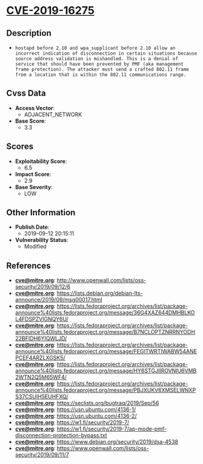 
# [CVE-2019-16275](https://cve.mitre.org/cgi-bin/cvename.cgi?name=CVE-2019-16275)

## Description

- `hostapd before 2.10 and wpa_supplicant before 2.10 allow an incorrect indication of disconnection in certain situations because source address validation is mishandled. This is a denial of service that should have been prevented by PMF (aka management frame protection). The attacker must send a crafted 802.11 frame from a location that is within the 802.11 communications range.`

## Cvss Data

- **Access Vector**:
  - ADJACENT_NETWORK
- **Base Score**:
  - 3.3

## Scores

- **Exploitability Score**:
  - 6.5
- **Impact Score**:
  - 2.9
- **Base Severity**:
  - LOW

## Other Information

- **Publish Date**:
  - 2019-09-12 20:15:11
- **Vulnerability Status**:
  - Modified

## References

- **cve@mitre.org**: http://www.openwall.com/lists/oss-security/2019/09/12/6
- **cve@mitre.org**: https://lists.debian.org/debian-lts-announce/2019/09/msg00017.html
- **cve@mitre.org**: https://lists.fedoraproject.org/archives/list/package-announce%40lists.fedoraproject.org/message/36G4XAZ644DMHBLKOL4FDSPZVIGNQY6U/
- **cve@mitre.org**: https://lists.fedoraproject.org/archives/list/package-announce%40lists.fedoraproject.org/message/B7NCLOPTZNRRNYODH22BFIDH6YIQWLJD/
- **cve@mitre.org**: https://lists.fedoraproject.org/archives/list/package-announce%40lists.fedoraproject.org/message/FEGITWRTIWABW54ANEPCEF4ARZLXGSK5/
- **cve@mitre.org**: https://lists.fedoraproject.org/archives/list/package-announce%40lists.fedoraproject.org/message/HY6STGJIIROVNIU6VMB2WTN2Q5M65WF4/
- **cve@mitre.org**: https://lists.fedoraproject.org/archives/list/package-announce%40lists.fedoraproject.org/message/PBJXUKV6XMSELWNXPS37CSUIH5EUHFXQ/
- **cve@mitre.org**: https://seclists.org/bugtraq/2019/Sep/56
- **cve@mitre.org**: https://usn.ubuntu.com/4136-1/
- **cve@mitre.org**: https://usn.ubuntu.com/4136-2/
- **cve@mitre.org**: https://w1.fi/security/2019-7/
- **cve@mitre.org**: https://w1.fi/security/2019-7/ap-mode-pmf-disconnection-protection-bypass.txt
- **cve@mitre.org**: https://www.debian.org/security/2019/dsa-4538
- **cve@mitre.org**: https://www.openwall.com/lists/oss-security/2019/09/11/7

